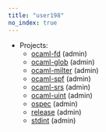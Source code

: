 ```yaml
---
title: "user198"
no_index: true
---
```


* Projects:
  * [ocaml-fd](/projects/ocaml-fd/) (admin)
  * [ocaml-glob](/projects/ocaml-glob/) (admin)
  * [ocaml-milter](/projects/ocaml-milter/) (admin)
  * [ocaml-spf](/projects/ocaml-spf/) (admin)
  * [ocaml-srs](/projects/ocaml-srs/) (admin)
  * [ocaml-uint](/projects/ocaml-uint/) (admin)
  * [ospec](/projects/ospec/) (admin)
  * [release](/projects/release/) (admin)
  * [stdint](/projects/stdint/) (admin)